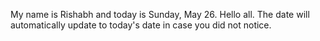 My name is Rishabh and today is Sunday, May 26. Hello all. The date will automatically update to today's date in case you did not notice.
